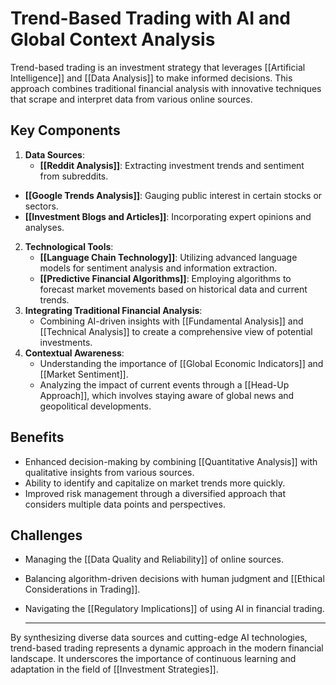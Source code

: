 # Trend-Based Trading with AI and Global Context Analysis

Trend-based trading is an investment strategy that leverages [[Artificial Intelligence]] and [[Data Analysis]] to make informed decisions. This approach combines traditional financial analysis with innovative techniques that scrape and interpret data from various online sources.

## Key Components

1. **Data Sources**:
   - **[[Reddit Analysis]]**: Extracting investment trends and sentiment from subreddits.

- **[[Google Trends Analysis]]**: Gauging public interest in certain stocks or sectors.
- **[[Investment Blogs and Articles]]**: Incorporating expert opinions and analyses.

2.  **Technological Tools**:
    - **[[Language Chain Technology]]**: Utilizing advanced language models for sentiment analysis and information extraction.
    - **[[Predictive Financial Algorithms]]**: Employing algorithms to forecast market movements based on historical data and current trends.
3.  **Integrating Traditional Financial Analysis**:
    - Combining AI-driven insights with [[Fundamental Analysis]] and [[Technical Analysis]] to create a comprehensive view of potential investments.
4.  **Contextual Awareness**:
    - Understanding the importance of [[Global Economic Indicators]] and [[Market Sentiment]].
    - Analyzing the impact of current events through a [[Head-Up Approach]], which involves staying aware of global news and geopolitical developments.

## Benefits

- Enhanced decision-making by combining [[Quantitative Analysis]] with qualitative insights from various sources.
- Ability to identify and capitalize on market trends more quickly.
- Improved risk management through a diversified approach that considers multiple data points and perspectives.

## Challenges

- Managing the [[Data Quality and Reliability]] of online sources.
- Balancing algorithm-driven decisions with human judgment and [[Ethical Considerations in Trading]].
- Navigating the [[Regulatory Implications]] of using AI in financial trading.

  ***

By synthesizing diverse data sources and cutting-edge AI technologies, trend-based trading represents a dynamic approach in the modern financial landscape. It underscores the importance of continuous learning and adaptation in the field of [[Investment Strategies]].
